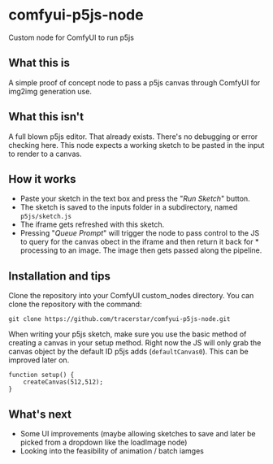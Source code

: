 # comfyui-p5js-node
Custom node for ComfyUI to run p5js

## What this is

A simple proof of concept node to pass a p5js canvas through ComfyUI for img2img generation use.

## What this isn't

A full blown p5js editor. That already exists. There's no debugging or error checking here. This node expects a working sketch to be pasted in the input to render to a canvas.

## How it works

* Paste your sketch in the text box and press the "*Run Sketch*" button.
* The sketch is saved to the inputs folder in a subdirectory, named `p5js/sketch.js`
* The iframe gets refreshed with this sketch.
* Pressing "*Queue Prompt*" will trigger the node to pass control to the JS to query for the canvas obect in the iframe and then return it back for * processing to an image. The image then gets passed along the pipeline.

## Installation and tips

Clone the repository into your ComfyUI custom_nodes directory. You can clone the repository with the command:

```
git clone https://github.com/tracerstar/comfyui-p5js-node.git
```

When writing your p5js sketch, make sure you use the basic method of creating a canvas in your setup method. Right now the JS will only grab the canvas object by the default ID p5js adds (`defaultCanvas0`). This can be improved later on.

```
function setup() {
    createCanvas(512,512);
}
```

## What's next

* Some UI improvements (maybe allowing sketches to save and later be picked from a dropdown like the loadImage node)
* Looking into the feasibility of animation / batch iamges